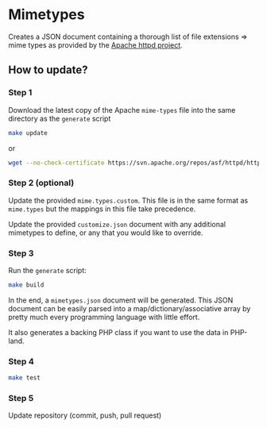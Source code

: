 # Mimetypes

Creates a JSON document containing a thorough list of file extensions => mime types as provided by the
[Apache httpd project](http://httpd.apache.org).


## How to update?

### Step 1

Download the latest copy of the Apache `mime-types` file into the same directory as the `generate` script

```bash
make update
```

or
```bash
wget --no-check-certificate https://svn.apache.org/repos/asf/httpd/httpd/branches/2.4.x/docs/conf/mime.types -O ./tools/mime.types
```

### Step 2 (optional)

Update the provided `mime.types.custom`. This file is in the same format as `mime.types` but the mappings in this file take precedence.

Update the provided `customize.json` document with any additional mimetypes to define, or any that you would like to override.

### Step 3

Run the `generate` script:

```bash
make build
```

In the end, a `mimetypes.json` document will be generated. This JSON document can be easily parsed into a
map/dictionary/associative array by pretty much every programming language with little effort.

It also generates a backing PHP class if you want to use the data in PHP-land.

### Step 4

```bash
make test
```

### Step 5

Update repository (commit, push, pull request)
